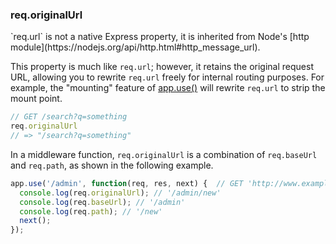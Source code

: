 <h3 id='req.originalUrl'>req.originalUrl<span class="avaibility"></span> <span class="deprecated"></span></h3>

<div class="doc-box doc-notice" markdown="1">
`req.url` is not a native Express property, it is inherited from Node's [http module](https://nodejs.org/api/http.html#http_message_url).
</div>

This property is much like `req.url`; however, it retains the original request URL,
allowing you to rewrite `req.url` freely for internal routing purposes. For example,
the "mounting" feature of [app.use()](#app.use) will rewrite `req.url` to strip the mount point.

```js
// GET /search?q=something
req.originalUrl
// => "/search?q=something"
```

In a middleware function, `req.originalUrl` is a combination of `req.baseUrl` and `req.path`, as shown in the following example.

```js
app.use('/admin', function(req, res, next) {  // GET 'http://www.example.com/admin/new'
  console.log(req.originalUrl); // '/admin/new'
  console.log(req.baseUrl); // '/admin'
  console.log(req.path); // '/new'
  next();
});
```
